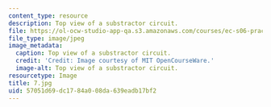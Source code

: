 ```yaml
---
content_type: resource
description: Top view of a substractor circuit.
file: https://ol-ocw-studio-app-qa.s3.amazonaws.com/courses/ec-s06-practical-electronics-fall-2004/57051d69dc1784a008da639eadb17bf2_7.jpg
file_type: image/jpeg
image_metadata:
  caption: Top view of a substractor circuit.
  credit: 'Credit: Image courtesy of MIT OpenCourseWare.'
  image-alt: Top view of a substractor circuit.
resourcetype: Image
title: 7.jpg
uid: 57051d69-dc17-84a0-08da-639eadb17bf2
---
```


